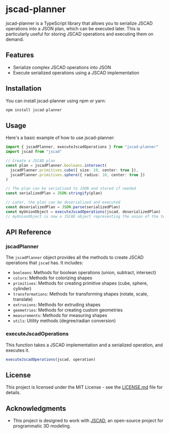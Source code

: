 # jscad-planner

jscad-planner is a TypeScript library that allows you to serialize JSCAD operations into a JSON plan, which can be executed later. This is particularly useful for storing JSCAD operations and executing them on demand.

## Features

- Serialize complex JSCAD operations into JSON
- Execute serialized operations using a JSCAD implementation

## Installation

You can install jscad-planner using npm or yarn:

```bash
npm install jscad-planner
```

## Usage

Here's a basic example of how to use jscad-planner:

```typescript
import { jscadPlanner, executeJscadOperations } from "jscad-planner"
import jscad from "jscad"

// Create a JSCAD plan
const plan = jscadPlanner.booleans.intersect(
  jscadPlanner.primitives.cube({ size: 10, center: true }),
  jscadPlanner.primitives.sphere({ radius: 10, center: true })
)

// The plan can be serialized to JSON and stored if needed
const serializedPlan = JSON.stringify(plan)

// Later, the plan can be deserialized and executed
const deserializedPlan = JSON.parse(serializedPlan)
const myUnionObject = executeJscadOperations(jscad, deserializedPlan)
// myUnionObject is now a JSCAD object representing the union of the two shapes
```

## API Reference

### jscadPlanner

The `jscadPlanner` object provides all the methods to create JSCAD operations that `jscad` has. It includes:

- `booleans`: Methods for boolean operations (union, subtract, intersect)
- `colors`: Methods for colorizing shapes
- `primitives`: Methods for creating primitive shapes (cube, sphere, cylinder)
- `transformations`: Methods for transforming shapes (rotate, scale, translate)
- `extrusions`: Methods for extruding shapes
- `geometries`: Methods for creating custom geometries
- `measurements`: Methods for measuring shapes
- `utils`: Utility methods (degree/radian conversion)

### executeJscadOperations

This function takes a JSCAD implementation and a serialized operation, and executes it.

```typescript
executeJscadOperations(jscad, operation)
```

## License

This project is licensed under the MIT License - see the [LICENSE.md](LICENSE) file for details.

## Acknowledgments

- This project is designed to work with [JSCAD](https://github.com/jscad/OpenJSCAD.org), an open-source project for programmatic 3D modeling.

